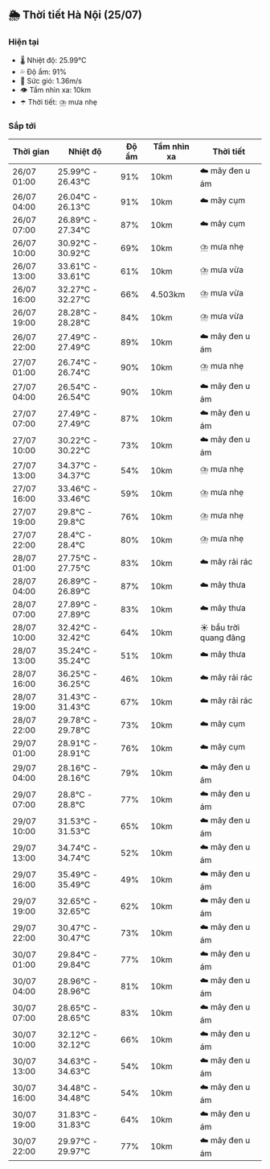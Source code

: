 ## 🌦️ Thời tiết Hà Nội (25/07)

### Hiện tại

- 🌡️ Nhiệt độ: 25.99℃
- 💦 Độ ẩm: 91%
- 💨 Sức gió: 1.36m/s
- 👁️ Tầm nhìn xa: 10km
- ☂️ Thời tiết: ⛈️ mưa nhẹ

### Sắp tới

| Thời gian | Nhiệt độ | Độ ẩm | Tầm nhìn xa | Thời tiết |
| --- | --- | --- | --- | --- |
| 26/07 01:00 | 25.99℃ - 26.43℃ | 91% | 10km | ☁️ mây đen u ám |
| 26/07 04:00 | 26.04℃ - 26.13℃ | 91% | 10km | ☁️ mây cụm |
| 26/07 07:00 | 26.89℃ - 27.34℃ | 87% | 10km | ☁️ mây cụm |
| 26/07 10:00 | 30.92℃ - 30.92℃ | 69% | 10km | ⛈️ mưa nhẹ |
| 26/07 13:00 | 33.61℃ - 33.61℃ | 61% | 10km | ⛈️ mưa vừa |
| 26/07 16:00 | 32.27℃ - 32.27℃ | 66% | 4.503km | ⛈️ mưa vừa |
| 26/07 19:00 | 28.28℃ - 28.28℃ | 84% | 10km | ⛈️ mưa vừa |
| 26/07 22:00 | 27.49℃ - 27.49℃ | 89% | 10km | ☁️ mây đen u ám |
| 27/07 01:00 | 26.74℃ - 26.74℃ | 90% | 10km | ⛈️ mưa nhẹ |
| 27/07 04:00 | 26.54℃ - 26.54℃ | 90% | 10km | ☁️ mây đen u ám |
| 27/07 07:00 | 27.49℃ - 27.49℃ | 87% | 10km | ☁️ mây đen u ám |
| 27/07 10:00 | 30.22℃ - 30.22℃ | 73% | 10km | ☁️ mây đen u ám |
| 27/07 13:00 | 34.37℃ - 34.37℃ | 54% | 10km | ⛈️ mưa nhẹ |
| 27/07 16:00 | 33.46℃ - 33.46℃ | 59% | 10km | ⛈️ mưa nhẹ |
| 27/07 19:00 | 29.8℃ - 29.8℃ | 76% | 10km | ⛈️ mưa nhẹ |
| 27/07 22:00 | 28.4℃ - 28.4℃ | 80% | 10km | ⛈️ mưa nhẹ |
| 28/07 01:00 | 27.75℃ - 27.75℃ | 83% | 10km | ☁️ mây rải rác |
| 28/07 04:00 | 26.89℃ - 26.89℃ | 87% | 10km | ☁️ mây thưa |
| 28/07 07:00 | 27.89℃ - 27.89℃ | 83% | 10km | ☁️ mây thưa |
| 28/07 10:00 | 32.42℃ - 32.42℃ | 64% | 10km | ☀️ bầu trời quang đãng |
| 28/07 13:00 | 35.24℃ - 35.24℃ | 51% | 10km | ☁️ mây thưa |
| 28/07 16:00 | 36.25℃ - 36.25℃ | 46% | 10km | ☁️ mây rải rác |
| 28/07 19:00 | 31.43℃ - 31.43℃ | 67% | 10km | ☁️ mây rải rác |
| 28/07 22:00 | 29.78℃ - 29.78℃ | 73% | 10km | ☁️ mây cụm |
| 29/07 01:00 | 28.91℃ - 28.91℃ | 76% | 10km | ☁️ mây cụm |
| 29/07 04:00 | 28.16℃ - 28.16℃ | 79% | 10km | ☁️ mây đen u ám |
| 29/07 07:00 | 28.8℃ - 28.8℃ | 77% | 10km | ☁️ mây đen u ám |
| 29/07 10:00 | 31.53℃ - 31.53℃ | 65% | 10km | ☁️ mây đen u ám |
| 29/07 13:00 | 34.74℃ - 34.74℃ | 52% | 10km | ☁️ mây đen u ám |
| 29/07 16:00 | 35.49℃ - 35.49℃ | 49% | 10km | ☁️ mây đen u ám |
| 29/07 19:00 | 32.65℃ - 32.65℃ | 62% | 10km | ☁️ mây đen u ám |
| 29/07 22:00 | 30.47℃ - 30.47℃ | 73% | 10km | ☁️ mây đen u ám |
| 30/07 01:00 | 29.84℃ - 29.84℃ | 77% | 10km | ☁️ mây đen u ám |
| 30/07 04:00 | 28.96℃ - 28.96℃ | 81% | 10km | ☁️ mây đen u ám |
| 30/07 07:00 | 28.65℃ - 28.65℃ | 83% | 10km | ☁️ mây đen u ám |
| 30/07 10:00 | 32.12℃ - 32.12℃ | 66% | 10km | ☁️ mây đen u ám |
| 30/07 13:00 | 34.63℃ - 34.63℃ | 54% | 10km | ☁️ mây đen u ám |
| 30/07 16:00 | 34.48℃ - 34.48℃ | 54% | 10km | ☁️ mây đen u ám |
| 30/07 19:00 | 31.83℃ - 31.83℃ | 64% | 10km | ☁️ mây đen u ám |
| 30/07 22:00 | 29.97℃ - 29.97℃ | 77% | 10km | ☁️ mây đen u ám |
